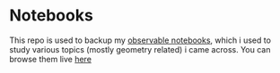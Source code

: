 # Notebooks

This repo is used to backup my [observable notebooks](https://observablehq.com),
which i used to study various topics (mostly geometry related) i came across. 
You can browse them live [here](https://observablehq.com/@timhau?tab=notebooks)


